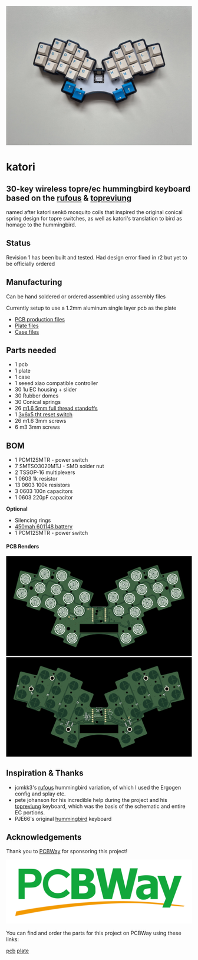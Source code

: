 
![katori](./img/katori.JPEG)

# katori
30-key wireless topre/ec hummingbird keyboard based on the [rufous](https://github.com/jcmkk3/trochilidae) & [topreviung](https://gitlab.com/lpgalaxy/topreviung) 
---- 
named after katori senkō mosquito coils that inspired the original conical spring design for topre switches, as well as katori's translation to bird as homage to the hummingbird.

## Status
Revision 1 has been built and tested. Had design error fixed in r2 but yet to be officially ordered

## Manufacturing

Can be hand soldered or ordered assembled using assembly files

Currently setup to use a 1.2mm aluminum single layer pcb as the plate

- [PCB production files](./production/)
- [Plate files](./plate/)
- [Case files](./case)

## Parts needed
- 1 pcb
- 1 plate
- 1 case
- 1 seeed xiao compatible controller
- 30 1u EC housing + slider
- 30 Rubber domes
- 30 Conical springs
- 26 [m1.6 5mm full thread standoffs](https://www.aliexpress.com/item/1005004397115309.html) 
- 1 [3x6x5 tht reset switch](https://www.aliexpress.com/store/1103739763)
- 26 m1.6 3mm screws
- 6 m3 3mm screws

## BOM
- 1 PCM12SMTR - power switch
- 7 SMTSO3020MTJ - SMD solder nut
- 2 TSSOP-16 multiplexers
- 1 0603 1k resistor
- 13 0603 100k resistors
- 3 0603 100n capacitors
- 1 0603 220pF capacitor

**Optional**
- Silencing rings
- [450mah 601148 battery](https://www.aliexpress.com/item/32844347206.html)
- 1 PCM12SMTR - power switch

#### PCB Renders
![](./img/katori-top.png)
![](./img/katori-bottom.png)

## Inspiration & Thanks
- jcmkk3's [rufous](https://github.com/jcmkk3/trochilidae#rufous) hummingbird variation, of which I used the Ergogen config and splay etc.
- pete johanson for his incredible help during the project and his [topreviung](https://gitlab.com/lpgalaxy/topreviung) keyboard, which was the basis of the schematic and entire EC portions.
- PJE66's original [hummingbird](https://github.com/PJE66/hummingbird) keyboard

## Acknowledgements 
Thank you to [PCBWay](https://www.pcbway.com/) for sponsoring this project!

![](./img/pcbway.png)

You can find and order the parts for this project on PCBWay using these links:

[pcb](https://www.pcbway.com/project/shareproject/Katori_30_key_wireless_topre_ec_hummingbird_keyboard_7163f60f.html)
[plate](https://www.pcbway.com/project/shareproject/Katori_Plate_a08691e4.html)

